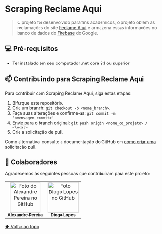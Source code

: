 # Scraping Reclame Aqui

> O projeto foi desenvolvido para fins acadêmicos, o projeto obtém as reclamações do site <a href="https://www.reclameaqui.com.br/">Reclame Aqui</a> e armazena essas informações
no banco de dados do <a href="https://firebase.google.com/products/realtime-database">Firebase</a> do Google.

## 💻 Pré-requisitos

<!---Estes são apenas requisitos de exemplo. Adicionar, duplicar ou remover conforme necessário--->
* Ter instalado em seu computador .net core 3.1 ou superior

## 📫 Contribuindo para Scraping Reclame Aqui
<!---Se o seu README for longo ou se você tiver algum processo ou etapas específicas que deseja que os contribuidores sigam, considere a criação de um arquivo CONTRIBUTING.md separado--->
Para contribuir com Scraping Reclame Aqui, siga estas etapas:

1. Bifurque este repositório.
2. Crie um branch: `git checkout -b <nome_branch>`.
3. Faça suas alterações e confirme-as: `git commit -m '<mensagem_commit>'`
4. Envie para o branch original: `git push origin <nome_do_projeto> / <local>`
5. Crie a solicitação de pull.

Como alternativa, consulte a documentação do GitHub em [como criar uma solicitação pull](https://help.github.com/en/github/collaborating-with-issues-and-pull-requests/creating-a-pull-request).

## 🤝 Colaboradores

Agradecemos às seguintes pessoas que contribuíram para este projeto:

<table>
  <tr>
    <td align="center">
      <a href="#">
        <img src="https://avatars.githubusercontent.com/u/75911620?v=4" width="100px;" alt="Foto do Alexandre Pereira no GitHub"/><br>
        <sub>
          <b>Alexandre Pereira </b>
        </sub>
      </a>
    </td>
    <td align="center">
      <a href="#">
        <img src="https://avatars.githubusercontent.com/u/5590144?v=4" width="100px;" alt="Foto Diogo Lopes no GitHub"/><br>
        <sub>
          <b>Diogo Lopes</b>
        </sub>
      </a>
    </td>    
  </tr>
</table>


[⬆ Voltar ao topo](#nome-do-projeto)<br>

